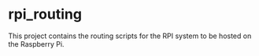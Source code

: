 # rpi_routing
This project contains the routing scripts for the RPI system to be hosted on the Raspberry Pi.
